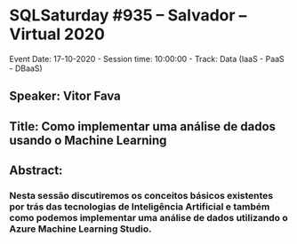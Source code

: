 # SQLSaturday #935 – Salvador – Virtual 2020
Event Date: 17-10-2020 - Session time: 10:00:00 - Track: Data (IaaS - PaaS - DBaaS)
## Speaker: Vitor Fava
## Title: Como implementar uma análise de dados usando o Machine Learning
## Abstract:
### Nesta sessão discutiremos os conceitos básicos existentes por trás das tecnologias de Inteligência Artificial e também como podemos implementar uma análise de dados utilizando o Azure Machine Learning Studio.
